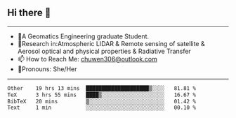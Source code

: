## Hi there 👋
---
- 🌱A Geomatics Engineering graduate Student.
- 🔭Research in:Atmospheric LIDAR & Remote sensing of satellite & Aerosol optical and physical properties & Radiative Transfer
- 📫 How to Reach Me: chuwen306@outlook.com
- 🍒Pronouns: She/Her
---

<!--START_SECTION:waka-->

```txt
Other    19 hrs 13 mins  ████████████████████▒░░░░   81.81 %
TeX      3 hrs 55 mins   ████▒░░░░░░░░░░░░░░░░░░░░   16.67 %
BibTeX   20 mins         ▒░░░░░░░░░░░░░░░░░░░░░░░░   01.42 %
Text     1 min           ░░░░░░░░░░░░░░░░░░░░░░░░░   00.10 %
```

<!--END_SECTION:waka-->







